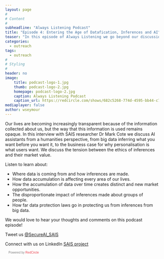 ```yaml
---
layout: page
#
# Content
#
subheadline: "Always Listening Podcast"
title: "Episode 4: Entering the Age of Datafication, Inferences and AI"
teaser: "In this episode of Always Listening we go beyond our discussion on how AI assistants work to instead understand how the current digital landscape is shaping us as a society."
categories:
  - outreach
tags:
  - outreach
#
# Styling
#
header: no
image:
    title: podcast-logo-1.jpg
    thumb: podcast-logo-2.jpg
    homepage: podcast-logo-2.jpg
    caption: Always Listening Podcast
    caption_url: https://redcircle.com/shows/682c5268-774d-4595-bb44-c799f451cf8c
mediaplayer: false
author: wseymour
---
```


Our lives are becoming increasingly transparent because of the information collected about us, but the way that this information is used remains opaque. In this interview with SAIS researcher Dr Mark Cote we discuss AI assistants from a humanities perspective, from big data inferring what you want before you want it, to the business case for why personalisation is what users want. We discuss the tension between the ethics of inferences and their market value. 


Listen to learn about: 
* Where data is coming from and how inferences are made.
* How data accumulation is affecting every area of our lives.
* How the accumulation of data over time creates distinct and new market opportunities. 
* The disproportionate impact of inferences made about groups of people.
* How far data protection laws go in protecting us from inferences from big data. 


We would love to hear your thoughts and comments on this podcast episode! 

Tweet us [@SecureAI_SAIS](https://twitter.com/SAIS_research)

Connect with us on LinkedIn [SAIS project](https://www.linkedin.com/company/92185765)

<script async defer onload="redcircleIframe();" src="https://api.podcache.net/embedded-player/sh/682c5268-774d-4595-bb44-c799f451cf8c/ep/98013825-657d-4b1c-84e3-dadd0e5c1e66"></script>
<div class="redcirclePlayer-98013825-657d-4b1c-84e3-dadd0e5c1e66"></div>
<style>
.redcircle-link:link {
    color: #ea404d;
    text-decoration: none;
}
.redcircle-link:hover {
    color: #ea404d;
}
.redcircle-link:active {
    color: #ea404d;
}
.redcircle-link:visited {
    color: #ea404d;
}
</style>
<p style="margin-top:3px;margin-left:11px;font-family: sans-serif;font-size: 10px; color: gray;">Powered by <a class="redcircle-link" href="https://redcircle.com?utm_source=rc_embedded_player&utm_medium=web&utm_campaign=embedded_v1">RedCircle</a></p>

